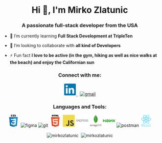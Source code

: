 <h1 align="center">Hi 👋, I'm Mirko Zlatunic</h1>
<h3 align="center">A passionate full-stack developer from the USA</h3>

- 🌱 I’m currently learning **Full Stack Development at TripleTen**

- 👯 I’m looking to collaborate with **all kind of Developers**

- ⚡ Fun fact **I love to be active (in the gym, hiking as well as nice walks at the beach) and enjoy the Californian sun**

<h3 align="center">Connect with me:</h3>
<p align="center">
  <a href="https://www.linkedin.com/in/mirkozlatunic">
    <img src="https://github.com/devicons/devicon/blob/master/icons/linkedin/linkedin-original.svg" alt="linkedIn" width="40" height="40" />
  </a>&nbsp;
   <a href="m.zlatunic@gmail.com">
     <img src="https://www.vectorlogo.zone/logos/gmail/gmail-icon.svg.svg" alt="gmail" width="40" height="40" />
   </a>
</p>

<h3 align="center">Languages and Tools:</h3>
<p align="center">
<img src="https://raw.githubusercontent.com/devicons/devicon/master/icons/css3/css3-original-wordmark.svg" alt="css3" width="40" height="40"/> 
<img src="https://www.vectorlogo.zone/logos/figma/figma-icon.svg" alt="figma" width="40" height="40"/>
<img src="https://www.vectorlogo.zone/logos/git-scm/git-scm-icon.svg" alt="git" width="40" height="40"/> <img src="https://raw.githubusercontent.com/devicons/devicon/master/icons/html5/html5-original-wordmark.svg" alt="html5" width="40" height="40"/>
<img src="https://raw.githubusercontent.com/devicons/devicon/master/icons/javascript/javascript-original.svg" alt="javascript" width="40" height="40"/>
<img src="https://raw.githubusercontent.com/devicons/devicon/master/icons/express/express-original-wordmark.svg" alt="express" width="40" height="40"/>
<img src="https://raw.githubusercontent.com/devicons/devicon/master/icons/mongodb/mongodb-original-wordmark.svg" alt="mongodb" width="40" height="40"/>
<img src="https://raw.githubusercontent.com/devicons/devicon/master/icons/nginx/nginx-original.svg" alt="nginx" width="40" height="40"/>
<img src="https://www.vectorlogo.zone/logos/getpostman/getpostman-icon.svg" alt="postman" width="40" height="40"/>
<img src="https://raw.githubusercontent.com/devicons/devicon/master/icons/react/react-original-wordmark.svg" alt="react" width="40" height="40"/></p>

<p align="center">
<img align="center" src="https://github-readme-stats.vercel.app/api/top-langs?username=mirkozlatunic&show_icons=true&locale=en&layout=compact" alt="mirkozlatunic" />
&nbsp;<img align="center" src="https://github-readme-stats.vercel.app/api?username=mirkozlatunic&show_icons=true&locale=en" alt="mirkozlatunic" /></p>
